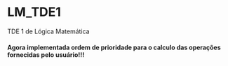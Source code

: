 # LM_TDE1
TDE 1 de Lógica Matemática

#### Agora implementada ordem de prioridade para o calculo das operações fornecidas pelo usuário!!!
